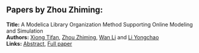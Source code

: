 <h2>Papers by Zhou Zhiming:</h2>
<p>
<b>Title:</b> A Modelica Library Organization Method Supporting Online Modeling and Simulation<br />
<b>Authors:</b> <a href="../authors/author_309.html">Xiong Tifan</a>, <a href="../authors/author_340.html">Zhou Zhiming</a>, <a href="../authors/author_181.html">Wan Li</a> and <a href="../authors/author_338.html">Li Yongchao</a><br />
<b>Links:</b> <a href="../abstracts/abstract_88.pdf">Abstract</a>, <a href="../submissions/ecp15118817_TifanZhimingLiYongchao.pdf">Full paper</a>
</p>